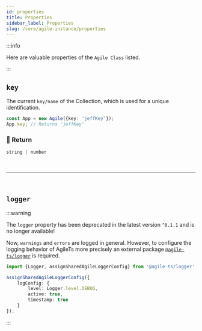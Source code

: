 ```yaml
---
id: properties
title: Properties
sidebar_label: Properties
slug: /core/agile-instance/properties
---
```


:::info

Here are valuable properties of the `Agile Class` listed.

:::

## `key`

The current `key/name` of the Collection,
which is used for a unique identification.
```ts {2}
const App = new Agile({key: 'jeffKey'});
App.key; // Returns 'jeffKey'
```

### 📄 Return

```ts
string | number
```



<br />

---

<br />



## `logger`

:::warning

The `logger` property has been deprecated in the latest version `^0.1.1`
and is no longer available!

Now, `warnings` and `errors` are logged in general.
However, to configure the logging behavior of AgileTs more precisely
an external package [`@agile-ts/logger`](../../../logger/Introduction.md) is required.

```ts
import {Logger, assignSharedAgileLoggerConfig} from '@agile-ts/logger';

assignSharedAgileLoggerConfig({
    logConfig: {
        level: Logger.level.DEBUG,
        active: true,
        timestamp: true
    } 
});
```

:::
